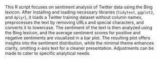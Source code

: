 This R script focuses on sentiment analysis of Twitter data using the Bing lexicon. After installing and loading necessary libraries (`tidytext`, `ggplot2`, and `dplyr`), it loads a Twitter training dataset without column names, preprocesses the text by removing URLs and special characters, and converts it to lowercase. The sentiment of the text is then analyzed using the Bing lexicon, and the average sentiment scores for positive and negative sentiments are visualized in a bar plot. The resulting plot offers insights into the sentiment distribution, while the minimal theme enhances clarity, omitting x-axis text for a cleaner presentation. Adjustments can be made to cater to specific analytical needs.
